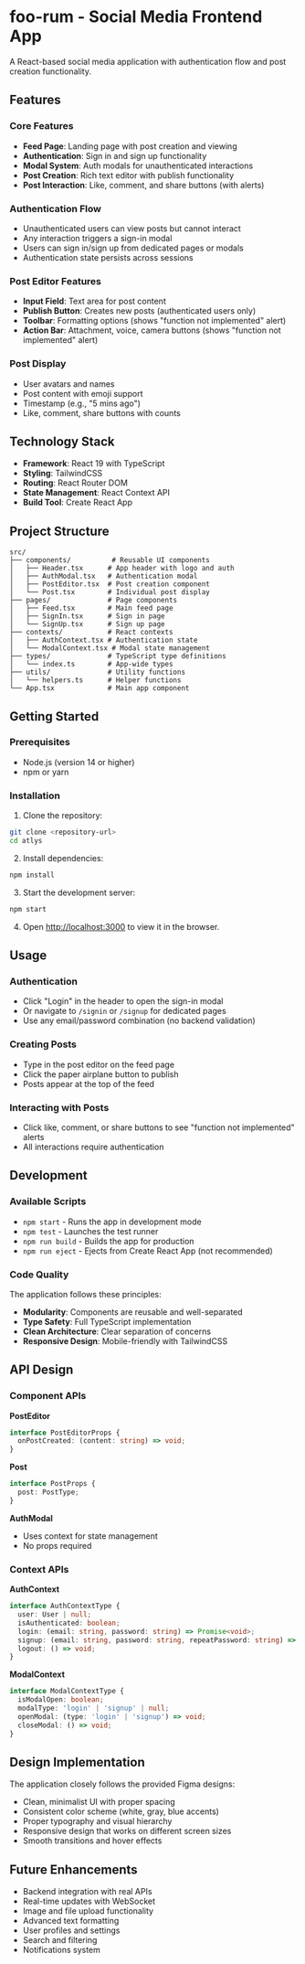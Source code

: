 # foo-rum - Social Media Frontend App

A React-based social media application with authentication flow and post creation functionality.

## Features

### Core Features
- **Feed Page**: Landing page with post creation and viewing
- **Authentication**: Sign in and sign up functionality
- **Modal System**: Auth modals for unauthenticated interactions
- **Post Creation**: Rich text editor with publish functionality
- **Post Interaction**: Like, comment, and share buttons (with alerts)

### Authentication Flow
- Unauthenticated users can view posts but cannot interact
- Any interaction triggers a sign-in modal
- Users can sign in/sign up from dedicated pages or modals
- Authentication state persists across sessions

### Post Editor Features
- **Input Field**: Text area for post content
- **Publish Button**: Creates new posts (authenticated users only)
- **Toolbar**: Formatting options (shows "function not implemented" alert)
- **Action Bar**: Attachment, voice, camera buttons (shows "function not implemented" alert)

### Post Display
- User avatars and names
- Post content with emoji support
- Timestamp (e.g., "5 mins ago")
- Like, comment, share buttons with counts

## Technology Stack

- **Framework**: React 19 with TypeScript
- **Styling**: TailwindCSS
- **Routing**: React Router DOM
- **State Management**: React Context API
- **Build Tool**: Create React App

## Project Structure

```
src/
├── components/          # Reusable UI components
│   ├── Header.tsx      # App header with logo and auth
│   ├── AuthModal.tsx   # Authentication modal
│   ├── PostEditor.tsx  # Post creation component
│   └── Post.tsx        # Individual post display
├── pages/              # Page components
│   ├── Feed.tsx        # Main feed page
│   ├── SignIn.tsx      # Sign in page
│   └── SignUp.tsx      # Sign up page
├── contexts/           # React contexts
│   ├── AuthContext.tsx # Authentication state
│   └── ModalContext.tsx # Modal state management
├── types/              # TypeScript type definitions
│   └── index.ts        # App-wide types
├── utils/              # Utility functions
│   └── helpers.ts      # Helper functions
└── App.tsx             # Main app component
```

## Getting Started

### Prerequisites
- Node.js (version 14 or higher)
- npm or yarn

### Installation

1. Clone the repository:
```bash
git clone <repository-url>
cd atlys
```

2. Install dependencies:
```bash
npm install
```

3. Start the development server:
```bash
npm start
```

4. Open [http://localhost:3000](http://localhost:3000) to view it in the browser.

## Usage

### Authentication
- Click "Login" in the header to open the sign-in modal
- Or navigate to `/signin` or `/signup` for dedicated pages
- Use any email/password combination (no backend validation)

### Creating Posts
- Type in the post editor on the feed page
- Click the paper airplane button to publish
- Posts appear at the top of the feed

### Interacting with Posts
- Click like, comment, or share buttons to see "function not implemented" alerts
- All interactions require authentication

## Development

### Available Scripts

- `npm start` - Runs the app in development mode
- `npm test` - Launches the test runner
- `npm run build` - Builds the app for production
- `npm run eject` - Ejects from Create React App (not recommended)

### Code Quality

The application follows these principles:
- **Modularity**: Components are reusable and well-separated
- **Type Safety**: Full TypeScript implementation
- **Clean Architecture**: Clear separation of concerns
- **Responsive Design**: Mobile-friendly with TailwindCSS

## API Design

### Component APIs

**PostEditor**
```typescript
interface PostEditorProps {
  onPostCreated: (content: string) => void;
}
```

**Post**
```typescript
interface PostProps {
  post: PostType;
}
```

**AuthModal**
- Uses context for state management
- No props required

### Context APIs

**AuthContext**
```typescript
interface AuthContextType {
  user: User | null;
  isAuthenticated: boolean;
  login: (email: string, password: string) => Promise<void>;
  signup: (email: string, password: string, repeatPassword: string) => Promise<void>;
  logout: () => void;
}
```

**ModalContext**
```typescript
interface ModalContextType {
  isModalOpen: boolean;
  modalType: 'login' | 'signup' | null;
  openModal: (type: 'login' | 'signup') => void;
  closeModal: () => void;
}
```

## Design Implementation

The application closely follows the provided Figma designs:
- Clean, minimalist UI with proper spacing
- Consistent color scheme (white, gray, blue accents)
- Proper typography and visual hierarchy
- Responsive design that works on different screen sizes
- Smooth transitions and hover effects

## Future Enhancements

- Backend integration with real APIs
- Real-time updates with WebSocket
- Image and file upload functionality
- Advanced text formatting
- User profiles and settings
- Search and filtering
- Notifications system
